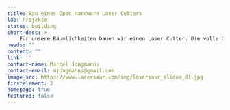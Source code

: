 ```yaml
---
title: Bau eines Open Hardware Laser Cutters
lab: Projekte
status: building
short-desc: >-
    Für unsere Räumlichkeiten bauen wir einen Laser Cutter. Die volle Dokumentation des Laser Saur gibt es <a href="https://www.lasersaur.com/">hier</a>. Vielen Dank für die bisherige finanzielle Unterstützung!
needs: ""
content: ""
link: ''
contact-name: Marcel Jongmanns
contact-email: mjongmanns@gmail.com
image_src: https://www.lasersaur.com/img/lasersaur_slides_01.jpg
firstelement: 2
homepage: true
featured: false
---
```

